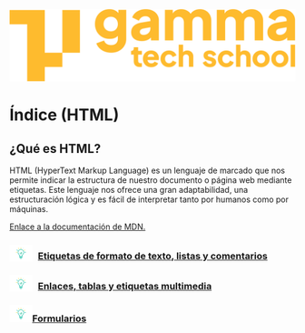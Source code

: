 ![](../assets/Logo_Yellow.png)

# Índice (HTML)

## ¿Qué es HTML?
HTML (HyperText Markup Language) es un lenguaje de marcado que nos permite indicar la estructura de nuestro documento o página web mediante etiquetas. Este lenguaje nos ofrece una gran adaptabilidad, una estructuración lógica y es fácil de interpre­tar tanto por humanos como por máquinas. 

[Enlace a la documentación de MDN.](https://developer.mozilla.org/es/docs/Web/HTML)

### <img src='../assets/theory.png' style="width: 40px; vertical-align: sub; margin-right: 10px">[Etiquetas de formato de texto, listas y comentarios](texto_y_listas.md)

### <img src='../assets/theory.png' style="width: 40px; vertical-align: sub; margin-right: 10px">[Enlaces, tablas y etiquetas multimedia](enlaces_y_etiquetas_multimedia.md)

### <img src='../assets/theory.png' style="width: 40px;">[Formularios](formularios.md)